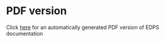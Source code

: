 # PDF version

Click [here](https://edps.readthedocs.io/_/downloads/en/latest/pdf/) for an automatically generated PDF version of EDPS documentation
